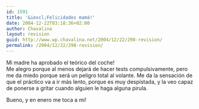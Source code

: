```yaml
---
id: 1591
title: '&iexcl;Felicidades mamá!'
date: 2004-12-22T03:18:36+02:00
author: Chavalina
layout: revision
guid: http://www.wp.chavalina.net/2004/12/22/298-revision/
permalink: /2004/12/22/298-revision/
---
```

Mi madre ha aprobado el teórico del coche!  
Me alegro porque al menos dejará de hacer tests compulsivamente, pero me da miedo porque será un peligro total al volante. Me da la sensación de que el práctico va a ir más lento, porque es muy despistada, y la veo capaz de ponerse a gritar cuando alguien le haga alguna pirula.

Bueno, y en enero me toca a mi!